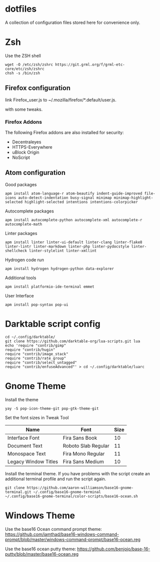 # dotfiles

A collection of configuration files stored here for convenience only.

# Zsh

Use the ZSH shell

    wget -O /etc/zsh/zshrc https://git.grml.org/f/grml-etc-core/etc/zsh/zshrc
    chsh -s /bin/zsh

## Firefox configuration

link Firefox_user.js to ~/.mozilla/firefox/\*.default/user.js.

<!-- Based upon [This](https://github.com/pyllyukko/user.js) user.js file -->

with some tweaks.

### Firefox Addons

The following Firefox addons are also installed for security:

-   Decentraleyes
-   HTTPS-Everywhere
-   uBlock Origin
-   NoScript

## Atom configuration

Good packages

    apm install atom-language-r atom-beautify indent-guide-improved file-icons auto-detect-indentation busy-signal minimap minimap-highlight-selected highlight-selected intentions intentions-colorpicker

Autocomplete packages

    apm install autocomplete-python autocomplete-xml autocomplete-r autocomplete-math

Linter packages

    apm install linter linter-ui-default linter-clang linter-flake8 linter-lintr linter-markdown linter-php linter-pydocstyle linter-shellcheck linter-stylelint linter-xmllint

Hydrogen code run

    apm install hydrogen hydrogen-python data-explorer

Additional tools

    apm install platformio-ide-terminal emmet

User Interface

    apm install pop-syntax pop-ui

# Darktable script config

    cd ~/.config/darktable/
    git clone https://github.com/darktable-org/lua-scripts.git lua
    echo 'require "contrib/gimp"
    require "contrib/hugin"
    require "contrib/image_stack"
    require "contrib/rate_group"
    require "contrib/select_untagged"
    require "contrib/enfuseAdvanced"' > cd ~/.config/darktable/luarc

# Gnome Theme

Install the theme

    yay -S pop-icon-theme-git pop-gtk-theme-git

Set the font sizes in Tweak Tool

| Name                 | Font                | Size |
| -------------------- | ------------------- | ---- |
| Interface Font       | Fira Sans Book      | 10   |
| Document Text        | Roboto Slab Regular | 11   |
| Monospace Text       | Fira Mono Regular   | 11   |
| Legacy Window Titles | Fira Sans Medium    | 10   |

Install the terminal theme. If you have problems with the script create an additional terminal profile and run the script again.

    git clone https://github.com/aaron-williamson/base16-gnome-terminal.git ~/.config/base16-gnome-terminal
    ~/.config/base16-gnome-terminal/color-scripts/base16-ocean.sh

# Windows Theme
Use the base16 Ocean command prompt theme: <https://github.com/iamthad/base16-windows-command-prompt/blob/master/windows-command-prompt/base16-ocean.reg>

Use the base16 ocean putty theme: <https://github.com/benjojo/base-16-putty/blob/master/base16-ocean.reg>
